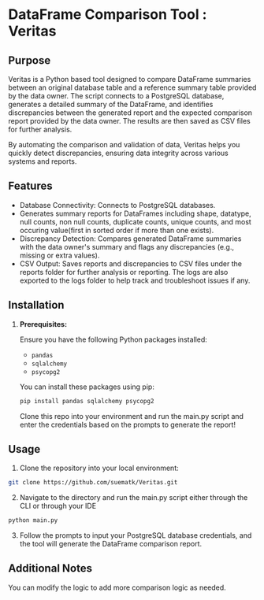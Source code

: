 # DataFrame Comparison Tool : Veritas

## Purpose

Veritas is a Python based tool designed to compare DataFrame summaries between an original database table and a reference summary table provided by the data owner. The script connects to a PostgreSQL database, generates a detailed summary of the DataFrame, and identifies discrepancies between the generated report and the expected comparison report provided by the data owner. The results are then saved as CSV files for further analysis.

By automating the comparison and validation of data, Veritas helps you quickly detect discrepancies, ensuring data integrity across various systems and reports.


## Features

- Database Connectivity: Connects to PostgreSQL databases.
- Generates summary reports for DataFrames including shape, datatype, null counts, non null counts, duplicate counts, unique counts, and most occuring value(first in sorted order if more than one exists).
- Discrepancy Detection: Compares generated DataFrame summaries with the data owner's summary and flags any discrepancies (e.g., missing or extra values).
- CSV Output: Saves reports and discrepancies to CSV files under the reports folder for further analysis or reporting. The logs are also exported to the logs folder to help track and troubleshoot issues if any.

## Installation

1. **Prerequisites:**

   Ensure you have the following Python packages installed:
   - `pandas`
   - `sqlalchemy`
   - `psycopg2`

   You can install these packages using pip:

   ```bash
   pip install pandas sqlalchemy psycopg2
   ```

   Clone this repo into your environment and run the main.py script and enter the credentials based on the prompts to generate the report!

## Usage
1. Clone the repository into your local environment:
```bash
git clone https://github.com/suematk/Veritas.git
```

2. Navigate to the directory and run the main.py script either through the CLI or through your IDE
``` bash
python main.py
```
3. Follow the prompts to input your PostgreSQL database credentials, and the tool will generate the DataFrame comparison report.

## Additional Notes
You can modify the logic to add more comparison logic as needed.

